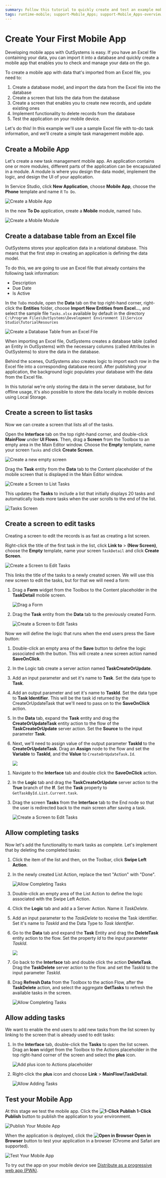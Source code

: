```yaml
---
summary: Follow this tutorial to quickly create and test an example mobile app to manage tasks.
tags: runtime-mobile; support-Mobile_Apps; support-Mobile_Apps-overview
---
```


# Create Your First Mobile App

Developing mobile apps with OutSystems is easy. If you have an Excel file containing your data, you can import it into a database and quickly create a mobile app that enables you to check and manage your data on the go.

To create a mobile app with data that's imported from an Excel file, you need to:

1. Create a database model, and import the data from the Excel file into the database
2. Create a screen that lists the data from the database
3. Create a screen that enables you to create new records, and update existing ones
4. Implement functionality to delete records from the database
5. Test the application on your mobile device.

Let's do this! In this example we'll use a sample Excel file with to-do task information, and we'll create a simple task management mobile app.

## Create a Mobile App

Let's create a new task management mobile app. An application contains one or more modules, different parts of the application can be encapsulated in a module. A module is where you design the data model, implement the logic, and design the UI of your application.

In Service Studio, click **New Application**, choose **Mobile App**, choose the **Phone** template and name it `To Do`.

![Create a Mobile App](images/create-mobile-01.png)

In the new **To Do** application, create a **Mobile** module, named `ToDo`.

![Create a Mobile Module](images/create-mobile-02.png)

## Create a database table from an Excel file

OutSystems stores your application data in a relational database. This means that the first step in creating an application is defining the data model.

To do this, we are going to use an Excel file that already contains the following task information:

* Description
* Due Date
* Is Active

In the `ToDo` module, open the **Data** tab on the top right-hand corner, right-click the **Entities** folder, choose **Import New Entities from Excel...**, and select the sample file `Tasks.xlsx` available by default in the directory `C:\Program Files\OutSystems\Development Environment 11\Service Studio\TutorialResources`

![Create a Database Table from an Excel File](images/create-mobile-03.png)

When importing an Excel file, OutSystems creates a database table (called an Entity in OutSystems) with the necessary columns (called Attributes in OutSystems) to store the data in the database.

Behind the scenes, OutSystems also creates logic to import each row in the Excel file into a corresponding database record. After publishing your application, the background logic populates your database with the data from the Excel file.

In this tutorial we're only storing the data in the server database, but for offline usage, it's also possible to store the data locally in mobile devices using Local Storage.

## Create a screen to list tasks

Now we can create a screen that lists all of the tasks.

Open the **Interface** tab on the top right-hand corner, and double-click **MainFlow** under **UI Flows**. Then, drag a **Screen** from the Toolbox to an empty area in the Main Editor window. Choose the **Empty** template, name your screen `Tasks` and click **Create Screen**.

![Create a new empty screen](images/create-mobile-04.png)

Drag the **Task** entity from the **Data** tab to the Content placeholder of the mobile screen that is displayed in the Main Editor window.

![Create a Screen to List Tasks](images/create-mobile-05.png)

This updates the **Tasks** to include a list that initially displays 20 tasks and automatically loads more tasks when the user scrolls to the end of the list.

![Tasks Screen](images/create-mobile-06.png)

## Create a screen to edit tasks

Creating a screen to edit the records is as fast as creating a list screen.

Right-click the title of the first task in the list, click **Link to** > **(New Screen)**, choose the **Empty** template, name your screen `TaskDetail` and click **Create Screen**.

![Create a Screen to Edit Tasks](images/create-mobile-07.png)

This links the title of the tasks to a newly created screen. We will use this new screen to edit the tasks, but for that we will need a form:

1. Drag a **Form** widget from the Toolbox to the Content placeholder in the **TaskDetail** mobile screen.

    ![Drag a Form](images/create-mobile-08.png)

1. Drag the **Task** entity from the **Data** tab to the previously created Form.

    ![Create a Screen to Edit Tasks](images/create-mobile-10.png)

Now we will define the logic that runs when the end users press the Save button:

1. Double-click an empty area of the **Save** button to define the logic associated with the button. This will create a new screen action named **SaveOnClick**.

1. In the Logic tab create a server action named **TaskCreateOrUpdate**.

1. Add an input parameter and set it's name to **Task**. Set the data type to **Task**.

1. Add an output parameter and set it's name to **TaskId**. Set the data type to **Task Identifier**. This will be the task id returned by the CreateOrUpdateTask that we'll need to pass on to the **SaveOnClick** action.

1. In the **Data** tab, expand the **Task** entity and drag the **CreateOrUpdateTask** entity action to the flow of the **TaskCreateOrUpdate** server action. Set the **Source** to the input parameter **Task**.

1. Next, we'll need to assign value of the output parameter **TaskId** to the **CreateOrUpdateTask**. Drag an **Assign** node to the flow and set the **Variable** to **TaskId**, and the **Value** to `CreateOrUpdateTask.Id`.
    
    ![](images/wrapper-create-ss.png)

<!---1. In the **Data** tab, expand the **Task** entity and drag the **CreateOrUpdateTask** entity action to the **True** branch of the **If**. Set the **Source** property to `GetTaskById.List.Current`.

1. Drag the screen **Tasks** from the **Interface** tab to the End node so that the user is redirected back to the main screen after saving a task.-->

1. Navigate to the **Interface** tab and double click the **SaveOnClick** action.

1. In the **Logic** tab and drag the **TaskCreateOrUpdate** server action to the **True** branch of the **If**. Set the **Task** property to `GetTaskById.List.Current.task`.

1. Drag the screen **Tasks** from the **Interface** tab to the End node so that the user is redirected back to the main screen after saving a task. 

   ![Create a Screen to Edit Tasks](images/create-mobile-11.png)

## Allow completing tasks

Now let's add the functionality to mark tasks as complete. Let's implement that by deleting the completed tasks:

1. Click the item of the list and then, on the Toolbar, click **Swipe Left Action**.

1. In the newly created List Action, replace the text "Action" with "Done".

    ![Allow Completing Tasks](images/create-mobile-14.png)

1. Double-click an empty area of the List Action to define the logic associated with the Swipe Left Action.

1. Click the **Logic** tab and add a a Server Action. Name it *TaskDelete*. 

1. Add an input parameter to the *TaskDelete* to receive the Task identifier. Set it's name to *TaskId* and the Data Type to *Task Identifier*.

1. Go to the **Data** tab and expand the **Task** Entity and drag the **DeleteTask** entity action to the flow. Set the property *Id* to the input parameter *TaskId*.

    ![](images/wrapper-delete-ss.png)

1. Go back to the **Interface** tab and double click the action **DeleteTask**. Drag the **TaskDelete** server action to the flow. and set the TaskId to the input parameter *TaskId*.

1. Drag **Refresh Data** from the Toolbox to the action Flow, after the **TaskDelete** action, and select the aggregate **GetTasks** to refresh the available tasks in the screen.

    ![Allow Completing Tasks](images/reactive-new-app-delete-refresh.png?width=600)


## Allow adding tasks

We want to enable the end users to add new tasks from the list screen by linking to the screen that is already used to edit tasks:

1. In the **Interface** tab, double-click the **Tasks** to open the list screen.  
Drag an **Icon** widget from the Toolbox to the Actions placeholder in the top right-hand corner of the screen and select the **plus** icon.

    ![Add plus icon to Actions placeholder](images/create-mobile-12.png)

1. Right-click the **plus** icon and choose **Link** > **MainFlow\TaskDetail**.

    ![Allow Adding Tasks](images/create-mobile-13.png)


## Test your Mobile App

At this stage we test the mobile app. Click the **![1-Click Publish](../shared/icons-service-studio/publish.png) 1-Click Publish** button to publish the application to your environment.

![Publish Your Mobile App](images/create-mobile-17.png)

When the application is deployed, click the **![Open in Browser](../shared/icons-service-studio/open-browser.png) Open in Browser** button to test your application in a browser (Chrome and Safari are supported).

![Test Your Mobile App](images/create-mobile-18.png)

To try out the app on your mobile device see [Distribute as a progressive web app (PWA)](../deliver-mobile/distribute-pwa/intro.md).
